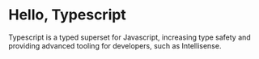 # Hello, Typescript

Typescript is a typed superset for Javascript, increasing type safety and providing advanced tooling for developers, such as Intellisense.